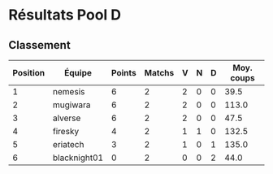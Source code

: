 # Résultats Pool D

## Classement
| Position | Équipe | Points | Matchs | V | N | D | Moy. coups |
|----------|---------|---------|---------|---|---|---|------------|
| 1 | nemesis | 6 | 2 | 2 | 0 | 0 | 39.5 |
| 2 | mugiwara | 6 | 2 | 2 | 0 | 0 | 113.0 |
| 3 | alverse | 6 | 2 | 2 | 0 | 0 | 47.5 |
| 4 | firesky | 4 | 2 | 1 | 1 | 0 | 132.5 |
| 5 | eriatech | 3 | 2 | 1 | 0 | 1 | 135.0 |
| 6 | blacknight01 | 0 | 2 | 0 | 0 | 2 | 44.0 |
